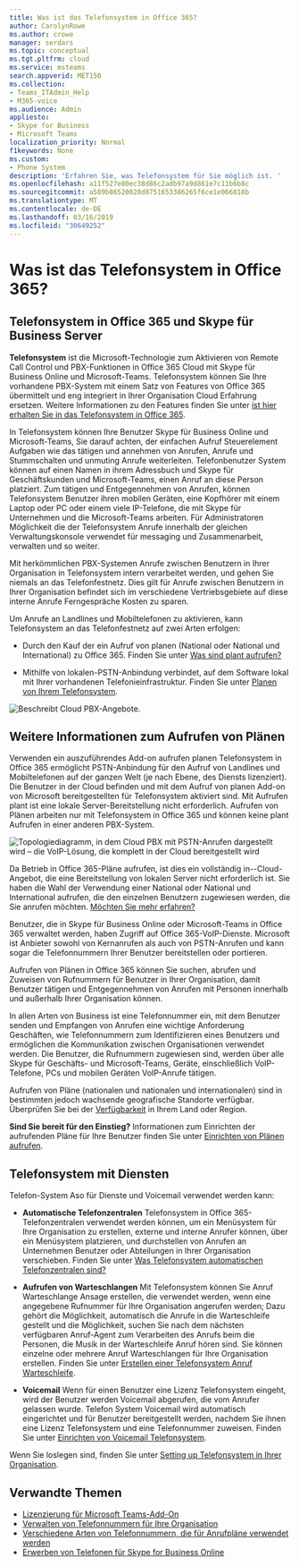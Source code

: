 ```yaml
---
title: Was ist das Telefonsystem in Office 365?
author: CarolynRowe
ms.author: crowe
manager: serdars
ms.topic: conceptual
ms.tgt.pltfrm: cloud
ms.service: msteams
search.appverid: MET150
ms.collection:
- Teams_ITAdmin_Help
- M365-voice
ms.audience: Admin
appliesto:
- Skype for Business
- Microsoft Teams
localization_priority: Normal
f1keywords: None
ms.custom:
- Phone System
description: 'Erfahren Sie, was Telefonsystem für Sie möglich ist. '
ms.openlocfilehash: a11f527e80ec38d86c2adb97a9d861e7c11b6b8c
ms.sourcegitcommit: a589b86520028d8751653386265f6ce1e066818b
ms.translationtype: MT
ms.contentlocale: de-DE
ms.lasthandoff: 03/16/2019
ms.locfileid: "30649252"
---
```

# <a name="what-is-phone-system-in-office-365"></a>Was ist das Telefonsystem in Office 365?

## <a name="phone-system-in-office-365-and-skype-for-business-server"></a>Telefonsystem in Office 365 und Skype für Business Server

**Telefonsystem** ist die Microsoft-Technologie zum Aktivieren von Remote Call Control und PBX-Funktionen in Office 365 Cloud mit Skype für Business Online und Microsoft-Teams. Telefonsystem können Sie Ihre vorhandene PBX-System mit einem Satz von Features von Office 365 übermittelt und eng integriert in Ihrer Organisation Cloud Erfahrung ersetzen. Weitere Informationen zu den Features finden Sie unter [ist hier erhalten Sie in das Telefonsystem in Office 365](here-s-what-you-get-with-phone-system.md).
  
In Telefonsystem können Ihre Benutzer Skype für Business Online und Microsoft-Teams, Sie darauf achten, der einfachen Aufruf Steuerelement Aufgaben wie das tätigen und annehmen von Anrufen, Anrufe und Stummschalten und unmuting Anrufe weiterleiten. Telefonbenutzer System können auf einen Namen in ihrem Adressbuch und Skype für Geschäftskunden und Microsoft-Teams, einen Anruf an diese Person platziert. Zum tätigen und Entgegennehmen von Anrufen, können Telefonsystem Benutzer ihren mobilen Geräten, eine Kopfhörer mit einem Laptop oder PC oder einem viele IP-Telefone, die mit Skype für Unternehmen und die Microsoft-Teams arbeiten. Für Administratoren Möglichkeit die der Telefonsystem Anrufe innerhalb der gleichen Verwaltungskonsole verwendet für messaging und Zusammenarbeit, verwalten und so weiter.
  
Mit herkömmlichen PBX-Systemen Anrufe zwischen Benutzern in Ihrer Organisation in Telefonsystem intern verarbeitet werden, und gehen Sie niemals an das Telefonfestnetz. Dies gilt für Anrufe zwischen Benutzern in Ihrer Organisation befindet sich im verschiedene Vertriebsgebiete auf diese interne Anrufe Ferngespräche Kosten zu sparen.
  
Um Anrufe an Landlines und Mobiltelefonen zu aktivieren, kann Telefonsystem an das Telefonfestnetz auf zwei Arten erfolgen:
  
- Durch den Kauf der ein Aufruf von planen (National oder National und International) zu Office 365. Finden Sie unter [Was sind plant aufrufen?](what-are-calling-plans-in-office-365.md)
    
- Mithilfe von lokalen-PSTN-Anbindung verbindet, auf dem Software lokal mit Ihrer vorhandenen Telefonieinfrastruktur. Finden Sie unter [Planen von Ihrem Telefonsystem](/skypeforbusiness/skype-for-business-hybrid-solutions/plan-your-phone-system-cloud-pbx-solution/plan-your-phone-system-cloud-pbx-solution).

![Beschreibt Cloud PBX-Angebote](media/29fd12ab-e86f-422d-b4d6-0b75824211bc.png).

## <a name="more-about-calling-plans"></a>Weitere Informationen zum Aufrufen von Plänen

Verwenden ein auszuführendes Add-on aufrufen planen Telefonsystem in Office 365 ermöglicht PSTN-Anbindung für den Aufruf von Landlines und Mobiltelefonen auf der ganzen Welt (je nach Ebene, des Diensts lizenziert). Die Benutzer in der Cloud befinden und mit dem Aufruf von planen Add-on von Microsoft bereitgestellten für Telefonsystem aktiviert sind. Mit Aufrufen plant ist eine lokale Server-Bereitstellung nicht erforderlich. Aufrufen von Plänen arbeiten nur mit Telefonsystem in Office 365 und können keine plant Aufrufen in einer anderen PBX-System.

![Topologiediagramm, in dem Cloud PBX mit PSTN-Anrufen dargestellt wird – die VoIP-Lösung, die komplett in der Cloud bereitgestellt wird](media/3e847ec3-f441-4833-8616-c5ebab094e3e.png)

Da Betrieb in Office 365-Pläne aufrufen, ist dies ein vollständig in--Cloud-Angebot, die eine Bereitstellung von lokalen Server nicht erforderlich ist. Sie haben die Wahl der Verwendung einer National oder National und International aufrufen, die den einzelnen Benutzern zugewiesen werden, die Sie anrufen möchten. [Möchten Sie mehr erfahren?](what-are-calling-plans-in-office-365.md)
  
Benutzer, die in Skype für Business Online oder Microsoft-Teams in Office 365 verwaltet werden, haben Zugriff auf Office 365-VoIP-Dienste. Microsoft ist Anbieter sowohl von Kernanrufen als auch von PSTN-Anrufen und kann sogar die Telefonnummern Ihrer Benutzer bereitstellen oder portieren. 
  
Aufrufen von Plänen in Office 365 können Sie suchen, abrufen und Zuweisen von Rufnummern für Benutzer in Ihrer Organisation, damit Benutzer tätigen und Entgegennehmen von Anrufen mit Personen innerhalb und außerhalb Ihrer Organisation können.
  
In allen Arten von Business ist eine Telefonnummer ein, mit dem Benutzer senden und Empfangen von Anrufen eine wichtige Anforderung Geschäften, wie Telefonnummern zum Identifizieren eines Benutzers und ermöglichen die Kommunikation zwischen Organisationen verwendet werden. Die Benutzer, die Rufnummern zugewiesen sind, werden über alle Skype für Geschäfts- und Microsoft-Teams, Geräte, einschließlich VoIP-Telefone, PCs und mobilen Geräten VoIP-Anrufe tätigen. 

Aufrufen von Pläne (nationalen und nationalen und internationalen) sind in bestimmten jedoch wachsende geografische Standorte verfügbar. Überprüfen Sie bei der [Verfügbarkeit](country-and-region-availability-for-audio-conferencing-and-calling-plans/country-and-region-availability-for-audio-conferencing-and-calling-plans.md) in Ihrem Land oder Region. 

**Sind Sie bereit für den Einstieg?**  Informationen zum Einrichten der aufrufenden Pläne für Ihre Benutzer finden Sie unter [Einrichten von Plänen aufrufen](set-up-calling-plans.md).  

## <a name="phone-system-with-services"></a>Telefonsystem mit Diensten
 Telefon-System Aso für Dienste und Voicemail verwendet werden kann:
- **Automatische Telefonzentralen**  Telefonsystem in Office 365-Telefonzentralen verwendet werden können, um ein Menüsystem für Ihre Organisation zu erstellen, externe und interne Anrufer können, über ein Menüsystem platzieren, und durchstellen von Anrufen an Unternehmen Benutzer oder Abteilungen in Ihrer Organisation verschieben. Finden Sie unter [Was Telefonsystem automatischen Telefonzentralen sind?](what-are-phone-system-auto-attendants.md)

- **Aufrufen von Warteschlangen**  Mit Telefonsystem können Sie Anruf Warteschlange Ansage erstellen, die verwendet werden, wenn eine angegebene Rufnummer für Ihre Organisation angerufen werden; Dazu gehört die Möglichkeit, automatisch die Anrufe in die Warteschleife gestellt und die Möglichkeit, suchen Sie nach dem nächsten verfügbaren Anruf-Agent zum Verarbeiten des Anrufs beim die Personen, die Musik in der Warteschleife Anruf hören sind. Sie können einzelne oder mehrere Anruf Warteschlangen für Ihre Organisation erstellen. Finden Sie unter [Erstellen einer Telefonsystem Anruf Warteschleife](/SkypeForBusiness/what-is-phone-system-in-office-365/create-a-phone-system-call-queue).

- **Voicemail** Wenn für einen Benutzer eine Lizenz Telefonsystem eingeht, wird der Benutzer werden Voicemail abgerufen, die vom Anrufer gelassen wurde. Telefon System Voicemail wird automatisch eingerichtet und für Benutzer bereitgestellt werden, nachdem Sie ihnen eine Lizenz Telefonsystem und eine Telefonnummer zuweisen. Finden Sie unter [Einrichten von Voicemail Telefonsystem](set-up-phone-system-voicemail.md).

Wenn Sie loslegen sind, finden Sie unter [Setting up Telefonsystem in Ihrer Organisation](setting-up-your-phone-system.md).

## <a name="related-topics"></a>Verwandte Themen
- [Lizenzierung für Microsoft Teams-Add-On](teams-add-on-licensing/microsoft-teams-add-on-licensing.md)
- [Verwalten von Telefonnummern für Ihre Organisation](manage-phone-numbers-for-your-organization/manage-phone-numbers-for-your-organization.md)
- [Verschiedene Arten von Telefonnummern, die für Anrufpläne verwendet werden](different-kinds-of-phone-numbers-used-for-calling-plans.md)
- [Erwerben von Telefonen für Skype for Business Online](/skypeforbusiness/what-is-phone-system-in-office-365/getting-phones-for-skype-for-business-online/getting-phones-for-skype-for-business-online)

